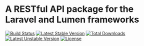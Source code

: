 A RESTful API package for the Laravel and Lumen frameworks
==============

[![Build Status](https://travis-ci.org/laravie/api.svg?branch=3.x)](https://travis-ci.org/laravie/api)
[![Latest Stable Version](https://poser.pugx.org/laravie/api/v/stable)](https://packagist.org/packages/laravie/api)
[![Total Downloads](https://poser.pugx.org/laravie/api/downloads)](https://packagist.org/packages/laravie/api)
[![Latest Unstable Version](https://poser.pugx.org/laravie/api/v/unstable)](https://packagist.org/packages/laravie/api)
[![License](https://poser.pugx.org/laravie/api/license)](https://packagist.org/packages/laravie/api)
